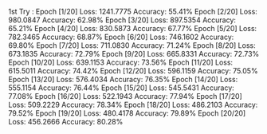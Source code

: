 1st Try :
Epoch [1/20] Loss: 1241.7775  Accuracy: 55.41%
Epoch [2/20] Loss: 980.0847  Accuracy: 62.98%
Epoch [3/20] Loss: 897.5354  Accuracy: 65.21%
Epoch [4/20] Loss: 830.5873  Accuracy: 67.77%
Epoch [5/20] Loss: 782.3465  Accuracy: 68.87%
Epoch [6/20] Loss: 746.1602  Accuracy: 69.80%
Epoch [7/20] Loss: 711.0830  Accuracy: 71.24%
Epoch [8/20] Loss: 673.1835  Accuracy: 72.79%
Epoch [9/20] Loss: 665.8331  Accuracy: 72.73%
Epoch [10/20] Loss: 639.1153  Accuracy: 73.56%
Epoch [11/20] Loss: 615.5011  Accuracy: 74.42%
Epoch [12/20] Loss: 596.1159  Accuracy: 75.05%
Epoch [13/20] Loss: 576.4034  Accuracy: 76.35%
Epoch [14/20] Loss: 555.1154  Accuracy: 76.44%
Epoch [15/20] Loss: 545.5431  Accuracy: 77.08%
Epoch [16/20] Loss: 522.1943  Accuracy: 77.94%
Epoch [17/20] Loss: 509.2229  Accuracy: 78.34%
Epoch [18/20] Loss: 486.2103  Accuracy: 79.52%
Epoch [19/20] Loss: 480.4178  Accuracy: 79.89%
Epoch [20/20] Loss: 456.2666  Accuracy: 80.28%